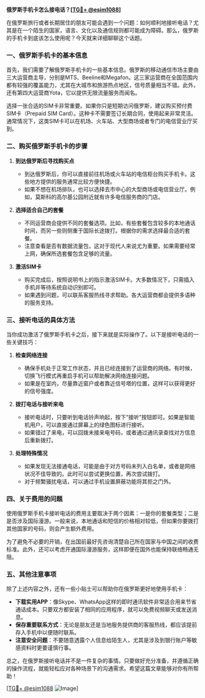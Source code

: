 **俄罗斯手机卡怎么接电话？[[TG💪+ @esim1088](https://t.me/s/esim1088)]**

在俄罗斯旅行或者长期居住的朋友可能会遇到一个问题：如何顺利地接听电话？尤其是在一个陌生的国家，语言、文化以及通信规则都可能成为障碍。那么，俄罗斯的手机卡到底该怎么使用呢？今天就来详细聊聊这个话题。

### 一、俄罗斯手机卡的基本信息

首先，我们需要了解俄罗斯手机卡的一些基本信息。俄罗斯的移动通信市场主要由三大运营商主导，分别是MTS、Beeline和Megafon。这三家运营商在全国范围内都有较强的覆盖能力，尤其在大城市和旅游热点地区，信号质量相当不错。此外，还有第四大运营商Yota，它以提供无限流量服务而闻名。

选择一张合适的SIM卡非常重要。如果你只是短期访问俄罗斯，建议购买预付费SIM卡（Prepaid SIM Card）。这种卡不需要签订长期合同，使用起来非常灵活。通常情况下，这类SIM卡可以在机场、火车站、大型商场或者专门的电信营业厅买到。

### 二、购买俄罗斯手机卡的步骤

1. **到达俄罗斯后寻找购买点**
   - 到达俄罗斯后，你可以直接前往机场或火车站的电信柜台购买手机卡。这些地方提供的服务通常比较方便快捷。
   - 如果不想在机场排队，也可以选择去市中心的大型商场或电信营业厅。例如，莫斯科的高尔基公园附近就有许多电信服务商的门店。

2. **选择适合自己的套餐**
   - 不同运营商会提供不同的套餐选项。比如，有些套餐包含较多的本地通话时间，而另一些则侧重于国际长途拨打。根据你的需求选择最合适的套餐。
   - 注意查看是否有数据流量包，这对于现代人来说尤为重要。如果需要经常上网，确保所选套餐包含足够的流量。

3. **激活SIM卡**
   - 购买完成后，按照说明书上的指示激活SIM卡。大多数情况下，只需插入手机并等待系统自动识别即可。
   - 如果遇到问题，可以联系客服热线寻求帮助。各大运营商都会提供多语种的服务支持。

### 三、接听电话的具体方法

当你成功激活了俄罗斯手机卡之后，接下来就是实际操作了。以下是接听电话的一些关键技巧：

1. **检查网络连接**
   - 确保手机处于正常工作状态，并且已经连接到了运营商的网络。有时候，切换飞行模式再重启手机可以帮助解决网络连接问题。
   - 如果是在室内，尽量靠近窗户或者靠近信号塔的位置，这样可以获得更好的信号强度。

2. **拨打电话与接听来电**
   - 接听电话时，只要听到电话铃声响起，按下“接听”按钮即可。如果是智能机用户，可以直接通过屏幕上的绿色图标进行接听。
   - 如果错过了来电，可以回拨未接来电号码，或者通过通讯录查找对方信息后重新拨打。

3. **处理特殊情况**
   - 如果发现无法接通电话，可能是由于对方号码未列入白名单，或者是网络状况不佳导致的。此时可以尝试更换位置，再次尝试拨打。
   - 对于频繁骚扰电话，可以通过手机设置屏蔽功能将其拒之门外。

### 四、关于费用的问题

使用俄罗斯手机卡接听电话的费用主要取决于两个因素：一是你的套餐类型；二是是否涉及国际漫游。一般来说，本地通话和短信的价格相对较低，但如果你要拨打其他国家的号码，则会产生额外费用。

为了避免不必要的开销，在出国前最好先咨询清楚自己所在国家与中国之间的收费标准。此外，还可以考虑开通国际漫游服务，这样即便在国外也能保持联络畅通无阻。

### 五、其他注意事项

除了上述内容之外，还有一些小贴士可以帮助你在俄罗斯更好地使用手机卡：

- **下载实用APP**：像Skype、WhatsApp这样的即时通讯软件非常适合用来节省通话成本。只要双方都安装了相同的应用程序，就可以免费视频聊天或发送消息。
- **保存重要联系方式**：无论是朋友还是当地服务提供商的客服热线，都应该提前存入手机中以便随时联系。
- **注意安全问题**：不要随意透露个人信息给陌生人，尤其是涉及到银行账户等敏感资料时更要谨慎行事。

总之，在俄罗斯接听电话并不是一件复杂的事情。只要做好充分准备，并遵循正确的操作流程，就能轻松应对各种场景下的沟通需求。希望这篇文章能够对你有所帮助！

[[TG💪+ @esim1088](https://t.me/s/esim1088) ![Image](https://i.postimg.cc/4NQfJmqS/Snipaste-2025-05-13-00-14-12.png)]